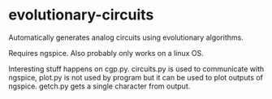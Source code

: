 evolutionary-circuits
=====================

Automatically generates analog circuits using evolutionary algorithms.

Requires ngspice. Also probably only works on a linux OS.

Interesting stuff happens on cgp.py. circuits.py is used to communicate with
ngspice, plot.py is not used by program but it can be used to plot outputs of
ngspice. getch.py gets a single character from output.
